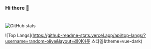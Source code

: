 ### Hi there 👋

<!--
**random-olive/random-olive** is a ✨ _special_ ✨ repository because its `README.md` (this file) appears on your GitHub profile.

Here are some ideas to get you started:

- 🔭 I’m currently working on ...
- 🌱 I’m currently learning ...
- 👯 I’m looking to collaborate on ...
- 🤔 I’m looking for help with ...
- 💬 Ask me about ...
- 📫 How to reach me: ...
- 😄 Pronouns: ...
- ⚡ Fun fact: ...
-->
#

![GitHub stats](https://github-readme-stats.vercel.app/api?username=random-olive&show_icons=true&theme=vue-dark)

![Top Langs](https://github-readme-stats.vercel.app/api/top-langs/?username=random-olive&layout=레이아웃 스타일&theme=vue-dark)
